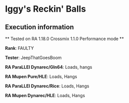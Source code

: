 # Iggy's Reckin' Balls 

## Execution information

** Tested on RA 1.18.0 Crossmix 1.1.0 Performance mode **

**Rank**: FAULTY

**Tester**: JeepThatGoesBoom


**RA ParaLLEl Dynarec/Gln64**: Loads, hangs

**RA Mupen Pure/HLE**: Loads, Hangs

**RA ParaLLEl Dynarec/Rice**: Loads, Hangs

**RA Mupen Dynarec/HLE**: Loads, Hangs